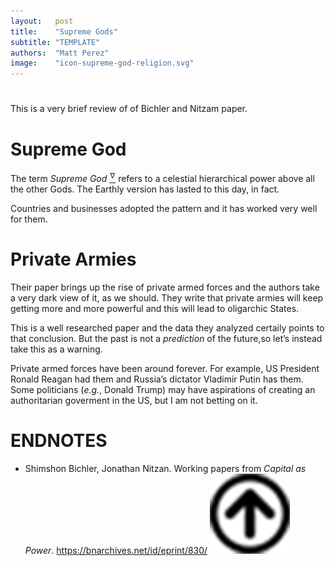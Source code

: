 ```yaml
---
layout:   post
title:    "Supreme Gods"
subtitle: "TEMPLATE"
authors:  "Matt Perez"
image:    "icon-supreme-god-religion.svg"
---
```


<div style='display:none; '>
 <p>It started with Zoroastrian, in Persia. He probably wanted to appeal to the Kings and Queens of his time (or he wanted to be the Persian pope).</p>
</div>

<h1></h1>
 <p>This is a very brief review of of Bichler and Nitzam paper.</p>

<h1>Supreme God</h1>
 <p>The term <em>Supreme God</em> <a href='#en01'><sup id='bm01'>&hairsp;&nabla;&hairsp;</sup></a> refers to a celestial hierarchical power above all the other Gods. The Earthly version has lasted to this day, in fact.</p>
 <p>Countries and businesses adopted the pattern and it has worked very well for them.</p>

<h1>Private Armies</h1>
 <p>Their paper brings up the rise of private armed forces and the authors take a very dark view of it, as we should. They write that private armies will keep getting more and more powerful and this will lead to oligarchic States.</p>
 <p>This is a well researched paper and the data they analyzed certaily points to that conclusion. But the past is not a <em>prediction</em> of the future,so let&rsquo;s instead take this as a warning.</p>
 <p>Private armed forces have been around forever. For example, US President Ronald Reagan had them and Russia&rsquo;s dictator Vladimir Putin has them. Some politicians (<em>e.g.</em>, Donald Trump) may have aspirations of creating an authoritarian goverment in the US, but I am not betting on it.</p>

<h1 class="_section">ENDNOTES</h1>
 <ul>
  <li id="en01">
   <p class="_list-item">
    Shimshon Bichler, Jonathan Nitzan.
    Working papers from <em>Capital as Power</em>.
    <a href="https://bnarchives.net/id/eprint/830/" target="_blank">https://bnarchives.net/id/eprint/830/</a>
    <a class="_uparrow" href="#bm01"><img src="/assets/img/arrow-up-icon.png"></a>
   </p>
  </li>
 </ul>